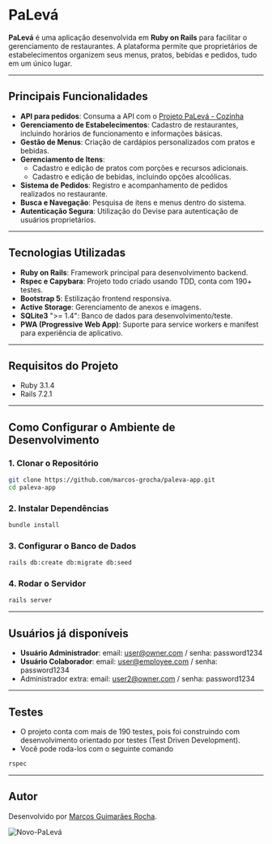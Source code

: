 # PaLevá

**PaLevá** é uma aplicação desenvolvida em **Ruby on Rails** para facilitar o gerenciamento de restaurantes. A plataforma permite que proprietários de estabelecimentos organizem seus menus, pratos, bebidas e pedidos, tudo em um único lugar.

---

## Principais Funcionalidades

- **API para pedidos**: Consuma a API com o [Projeto PaLevá - Cozinha](https://github.com/marcos-grocha/paleva-cozinha-vuejs)
- **Gerenciamento de Estabelecimentos**: Cadastro de restaurantes, incluindo horários de funcionamento e informações básicas.
- **Gestão de Menus**: Criação de cardápios personalizados com pratos e bebidas.
- **Gerenciamento de Itens**:
  - Cadastro e edição de pratos com porções e recursos adicionais.
  - Cadastro e edição de bebidas, incluindo opções alcoólicas.
- **Sistema de Pedidos**: Registro e acompanhamento de pedidos realizados no restaurante.
- **Busca e Navegação**: Pesquisa de itens e menus dentro do sistema.
- **Autenticação Segura**: Utilização do Devise para autenticação de usuários proprietários.

---

## Tecnologias Utilizadas

- **Ruby on Rails**: Framework principal para desenvolvimento backend.
- **Rspec e Capybara**: Projeto todo criado usando TDD, conta com 190+ testes.
- **Bootstrap 5**: Estilização frontend responsiva.
- **Active Storage**: Gerenciamento de anexos e imagens.
- **SQLite3** ">= 1.4": Banco de dados para desenvolvimento/teste.
- **PWA (Progressive Web App)**: Suporte para service workers e manifest para experiência de aplicativo.

---

## Requisitos do Projeto

- Ruby 3.1.4
- Rails 7.2.1

---

## Como Configurar o Ambiente de Desenvolvimento

### 1. Clonar o Repositório

```bash
git clone https://github.com/marcos-grocha/paleva-app.git
cd paleva-app
```

### 2. Instalar Dependências

```bash
bundle install
```

### 3. Configurar o Banco de Dados

```bash
rails db:create db:migrate db:seed
```

### 4. Rodar o Servidor

```bash
rails server
```

---

## Usuários já disponíveis
- **Usuário Administrador**: email: user@owner.com / senha: password1234
- **Usuário Colaborador**: email: user@employee.com / senha: password1234
- Administrador extra: email: user2@owner.com / senha: password1234

---

## Testes
- O projeto conta com mais de 190 testes, pois foi construindo com desenvolvimento orientado por testes (Test Driven Development).
- Você pode roda-los com o seguinte comando

```bash
rspec
```

---

## Autor
Desenvolvido por [Marcos Guimarães Rocha](https://www.linkedin.com/in/marcos-grocha/).

![Novo-PaLevá](https://github.com/user-attachments/assets/749d2bc6-69c1-4bb6-a79a-b0eb6c3e05a9)

<!-- ![PaLevá](https://github.com/marcos-grocha/paleva-app/blob/main/app/assets/images/Screenshot/PaLev%C3%A1%20-%20Estabelecimento%20-%20Seu%20PaLev%C3%A1.png?raw=true) -->
